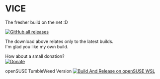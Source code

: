 # VICE
The fresher build on the net :D

[![GitHub all releases](https://img.shields.io/github/downloads/Zibri/VICE/total?style=for-the-badge)](https://github.com/Zibri/VICE/releases)

The download above relates only to the latest builds.  
I'm glad you like my own build.  

How about a small donation?  
[![Donate](https://img.shields.io/badge/Donate-PayPal-green.svg)](https://www.paypal.com/cgi-bin/webscr?cmd=_s-xclick&hosted_button_id=465S7E2TY9WNE)

openSUSE TumbleWeed Version
[![Build And Release on openSUSE WSL](https://github.com/Zibri/VICE/actions/workflows/testosswsl.yml/badge.svg)](https://github.com/Zibri/VICE/actions/workflows/testosswsl.yml)
